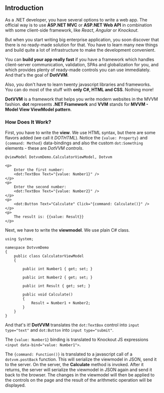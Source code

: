 ## Introduction

As a .NET developer, you have several options to write a web app. The official way is to use **ASP.NET MVC** 
or **ASP.NET Web API** in combination with some client-side framework, like _React_, _Angular_ or _Knockout_.  

But when you start writing big enterprise application, you soon discover that there is no ready-made solution for that. 
You have to learn many new things and build quite a lot of infrastructure to make the development convenient. 

You can **build your app really fast** if you have a framework which handles client-server communication, validation, 
SPAs and globalization for you, and which provides plenty of ready-made controls you can use immediately. And that's 
the goal of **DotVVM**.

Also, you don't have to learn twenty javascript libraries and frameworks. You can do most of the stuff with
**only C#, HTML and CSS**. Nothing more!

**DotVVM** is a framework that helps you write modern websites in the MVVM fashion.
**dot** represents **.NET Framework** and **VVM** stands for **MVVM - Model View ViewModel pattern**.



### How Does It Work?

First, you have to write the **view**. We use HTML syntax, but there are some flavors added (we call it _DOTHTML_).
Notice the `{value: Property}` and `{command: Method}` data-bindings and also the custom `dot:Something` elements - these are 
_DotVVM controls_.

```DOTHTML
@viewModel DotvvmDemo.CalculatorViewModel, Dotvvm
    
<p>
    Enter the first number: 
    <dot:TextBox Text="{value: Number1}" />
</p>
<p>
    Enter the second number: 
    <dot:TextBox Text="{value: Number2}" />
</p>
<p>
    <dot:Button Text="Calculate" Click="{command: Calculate()}" />
</p>
<p>
    The result is: {{value: Result}}
</p>
```

Next, we have to write the **viewmodel**. We use plain C# class.

```CSHARP
using System;
    
namespace DotvvmDemo 
{
    public class CalculatorViewModel 
    {
            
        public int Number1 { get; set; }
            
        public int Number2 { get; set; }
            
        public int Result { get; set; }
            
        public void Calculate() 
        {
            Result = Number1 + Number2;
        }
    }
}
```

And that's it! **DotVVM** translates the `dot:TextBox` control into `input type="text"` and `dot:Button` into `input type="submit"`.


The `{value: Number1}` binding is translated to Knockout JS expressions `<input data-bind="value: Number1">`.


The `{command: Function()}` is translated to a javascript call of a `dotvvm.postBack` function. This will serialize the viewmodel in JSON,
send it to the server. On the server, the **Calculate** method is invoked. After it returns, the server will serialize the viewmodel in JSON again
and send it back to the browser. The changes in the viewmodel will then be applied to the controls on the page and the result of the 
arithmetic operation will be displayed.


